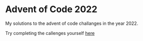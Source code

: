 # Advent of Code 2022

My solutions to the advent of code challanges in the year 2022.

Try completing the callenges yourself [here](https://adventofcode.com/)
